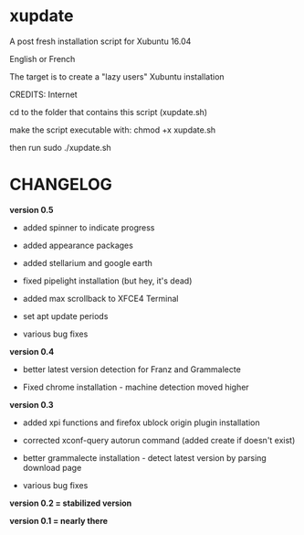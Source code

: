 # xupdate

A post fresh installation script for Xubuntu 16.04

English or French

The target is to create a "lazy users" Xubuntu installation

CREDITS: Internet

cd to the folder that contains this script (xupdate.sh)

make the script executable with: chmod +x xupdate.sh

then run sudo ./xupdate.sh

# CHANGELOG

**version 0.5**

- added spinner to indicate progress

- added appearance packages

- added stellarium and google earth

- fixed pipelight installation (but hey, it's dead)

- added max scrollback to XFCE4 Terminal

- set apt update periods

- various bug fixes

**version 0.4**

- better latest version detection for Franz and Grammalecte

- Fixed chrome installation - machine detection moved higher

**version 0.3**

- added xpi functions and firefox ublock origin plugin installation

- corrected xconf-query autorun command (added create if doesn't exist)

- better grammalecte installation - detect latest version by parsing download page

- various bug fixes

**version 0.2 = stabilized version**

**version 0.1 = nearly there**
